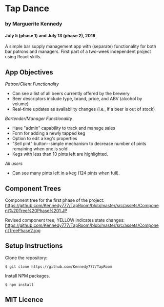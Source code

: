 # Tap Dance

### by Marguerite Kennedy
#### July 5 (phase 1) and July 13 (phase 2), 2019

A simple bar supply management app with (separate) functionality for both bar patrons and managers. First part of a two-week independent project using React skills.

## App Objectives

_Patron/Client Functionality_
* Can see a list of all beers currently offered by the brewery
* Beer descriptors include type, brand, price, and ABV (alcohol by volume)
* Real-time updates as availability changes (i.e., if a beer is out of stock)

_Bartender/Manager Functionality_

* Have "admin" capability to track and manage sales
* Form for adding a newly tapped keg
* Option to edit a keg's properties
* "Sell pint" button--simple mechanism to decrease number of pints remaining when one is sold
* Kegs with less than 10 pints left are highlighted.

_All users_
* Can see many pints left in a keg (124 pints when full).

## Component Trees

Component tree for the first phase of the project: 
https://github.com/Kennedy777/TapRoom/blob/master/src/assets/Component%20Tree%20Phase%201.JP

Revised component tree; YELLOW indicates state changes: 
https://github.com/Kennedy777/TapRoom/blob/master/src/assets/ComponentTreePhase2.jpg

## Setup Instructions

Clone the repository:
```
$ git clone https://github.com/Kennedy777/TapRoom
```

Install NPM packages.
```
$ npm install
```

## MIT Licence

